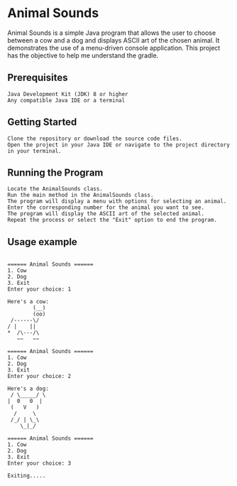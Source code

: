 # Animal Sounds

Animal Sounds is a simple Java program that allows the user to choose between a cow and a dog and displays ASCII art of the chosen animal. It demonstrates the use of a menu-driven console application.
This project has the objective to help me understand the gradle.
## Prerequisites

    Java Development Kit (JDK) 8 or higher
    Any compatible Java IDE or a terminal

## Getting Started

    Clone the repository or download the source code files.
    Open the project in your Java IDE or navigate to the project directory in your terminal.

## Running the Program

    Locate the AnimalSounds class.
    Run the main method in the AnimalSounds class.
    The program will display a menu with options for selecting an animal.
    Enter the corresponding number for the animal you want to see.
    The program will display the ASCII art of the selected animal.
    Repeat the process or select the "Exit" option to end the program.

## Usage example

```agsl

====== Animal Sounds ======
1. Cow
2. Dog
3. Exit
Enter your choice: 1

Here's a cow:
        (__)
        (oo)
 /------\/ 
/ |    ||  
*  /\---/\
   ~~   ~~ 

====== Animal Sounds ======
1. Cow
2. Dog
3. Exit
Enter your choice: 2

Here's a dog:
 / \_____/ \
|  0   0  |
 (   V   )
  /     \
 /_/ | \_\
    \_|_/ 

====== Animal Sounds ======
1. Cow
2. Dog
3. Exit
Enter your choice: 3

Exiting.....
```